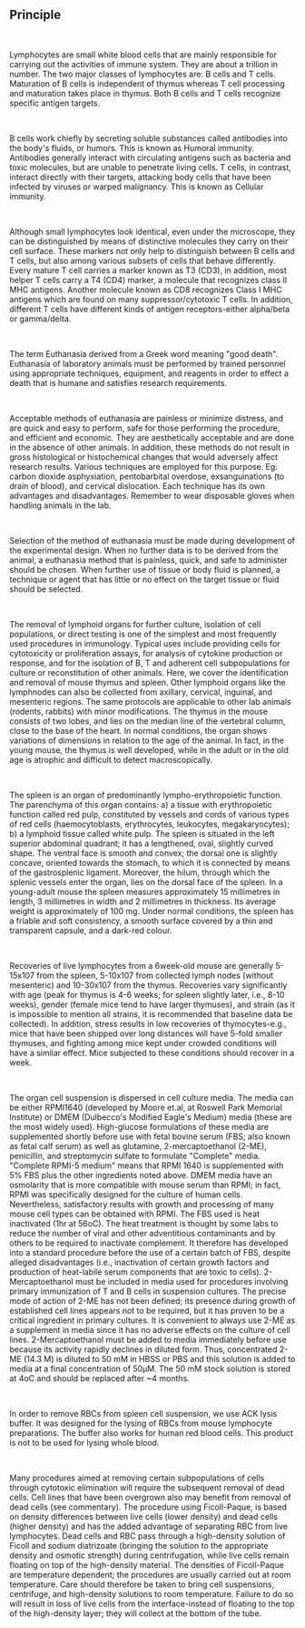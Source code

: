 ## Principle

&nbsp;


Lymphocytes are small white blood cells that are mainly responsible for carrying out the activities of immune system. They are about a trillion in number. The two major classes of lymphocytes are: B cells and T cells. Maturation of B cells is independent of thymus  whereas  T cell processing and maturation takes place in thymus.  Both B cells and T cells recognize specific antigen targets.

&nbsp;


B cells work chiefly by secreting soluble substances called antibodies into the body's fluids, or humors. This is known as Humoral immunity. Antibodies generally  interact with circulating antigens such as bacteria and toxic molecules, but are unable to penetrate living cells. T cells, in contrast, interact directly with their targets, attacking body cells that have been infected  by viruses or warped malignancy. This is known as Cellular immunity.

&nbsp;


Although small lymphocytes look identical, even under the microscope, they can be distinguished  by means of distinctive molecules they carry on their cell surface. These markers not only help to distinguish between B cells and T cells, but also among  various subsets of cells that behave differently. Every mature T cell  carries a marker known as T3 (CD3), in addition, most helper T cells carry a T4 (CD4) marker, a molecule that recognizes class II MHC antigens. Another molecule known as CD8 recognizes Class I MHC antigens which are found on many suppressor/cytotoxic T cells. In addition, different T cells have different kinds of antigen receptors-either alpha/beta or gamma/delta.


&nbsp;

The term Euthanasia derived from a Greek word meaning "good death". Euthanasia of laboratory animals must be performed by trained personnel using appropriate techniques, equipment, and reagents in order to effect a death that is humane and satisfies research requirements.


&nbsp;

Acceptable methods of euthanasia are painless or minimize distress, and are quick and easy to perform, safe for those performing the procedure, and efficient and economic. They are aesthetically acceptable and are done in the absence of other animals. In addition, these methods do not result in gross histological or histochemical changes that would adversely affect research results. Various techniques are employed for this purpose. Eg: carbon dioxide asphyxiation, pentobarbital overdose, exsanguinations (to drain of blood), and cervical dislocation. Each technique has its own advantages and disadvantages. Remember to wear disposable gloves when handling animals in the lab.


&nbsp;

Selection of the method of euthanasia must be made during development of the experimental design. When no further data is to be derived from the animal, a euthanasia method that is painless, quick, and safe to administer should be chosen. When further use of tissue or body fluid is planned, a technique or agent that has little or no effect on the target tissue or fluid should be selected.


&nbsp;

The removal of lymphoid organs for further culture, isolation of cell populations, or direct testing is one of the simplest and most frequently used procedures in immunology. Typical uses include providing cells for cytotoxicity or proliferation assays, for analysis of cytokine production or response, and for the isolation of B, T and adherent cell subpopulations for culture or reconstitution of other animals. Here, we cover the identification and removal of mouse thymus and spleen. Other lymphoid organs like the lymphnodes can also be collected from axillary, cervical, inguinal, and mesenteric regions. The same protocols are applicable to other lab animals (rodents, rabbits) with minor modifications. The thymus in the mouse consists of two lobes, and lies on the median line of the vertebral column, close to the base of the heart. In normal conditions, the organ shows variations of dimensions in relation to the age of the animal. In fact, in the young mouse, the thymus is well developed, while in the adult or in the old age is atrophic and difficult to detect macroscopically.
 

&nbsp;

The spleen is an organ of predominantly lympho-erythropoietic function. The parenchyma of this organ contains: a) a tissue with erythropoietic function called red pulp, constituted by vessels and cords of various types of red cells (haemocytoblasts, erythrocytes, leukocytes, megakaryocytes); b) a lymphoid tissue called white pulp. The spleen is situated in the left superior abdominal quadrant; it has a lengthened, oval, slightly curved shape. The ventral face is smooth and convex; the dorsal one is slightly concave, oriented towards the stomach, to which it is connected by means of the gastrosplenic ligament. Moreover, the hilum, through which the splenic vessels enter the organ, lies on the dorsal face of the spleen. In a young-adult mouse the spleen measures approximately 15 millimetres in length, 3 millimetres in width and  2 millimetres in thickness. Its average weight is approximately of 100 mg. Under normal conditions, the spleen has a friable and soft consistency, a smooth surface covered by a thin and transparent capsule, and a dark-red colour.


&nbsp;

Recoveries of live lymphocytes from a 6week-old mouse are generally 5-15x107 from the spleen, 5-10x107 from collected lymph nodes (without mesenteric) and 10-30x107 from the thymus. Recoveries vary significantly with age (peak for thymus is 4-6 weeks; for spleen slightly later, i.e., 8-10 weeks), gender (female mice tend to have larger thymuses), and strain (as it is impossible to mention all strains, it is recommended that baseline data be collected). In addition, stress results in low recoveries of thymocytes-e.g., mice that have been shipped over long distances will have 5-fold smaller thymuses, and fighting among mice kept under crowded conditions will have a similar effect. Mice subjected to these conditions should recover in a week.

 

&nbsp;


The organ cell suspension is dispersed in cell culture media. The media can be either RPMI1640 (developed by Moore et.al, at Roswell Park Memorial Institute) or DMEM (Dulbecco's Modified Eagle's Medium) media (these are the most widely used). High-glucose formulations of these media are supplemented shortly before use with fetal bovine serum (FBS; also known as fetal calf serum) as well as glutamine, 2-mercaptoethanol (2-ME), penicillin, and streptomycin sulfate to formulate "Complete" media. "Complete RPMI-5 medium" means that RPMI 1640 is supplemented with 5% FBS plus the other ingredients noted above. DMEM media have an osmolarity that is more compatible with mouse serum than RPMI; in fact, RPMI was specifically designed for the culture of human cells. Nevertheless, satisfactory results with growth and processing of many mouse cell types can be obtained with RPMI. The FBS used is heat inactivated (1hr at 56oC). The heat treatment is thought by some labs to reduce the number of viral and other adventitious contaminants and by others to be required to inactivate complement. It therefore has developed into a standard procedure before the use of a certain batch of FBS, despite alleged disadvantages (i.e., inactivation of certain growth factors and production of heat-labile serum components that are toxic to cells). 2-Mercaptoethanol must be included in media used for procedures involving primary immunization of T and B cells in suspension cultures. The precise mode of action of 2-ME has not been defined; its presence during growth of established cell lines appears not to be required, but it has proven to be a critical ingredient in primary cultures. It is convenient to always use 2-ME as a supplement in media since it has no adverse effects on the culture of cell lines. 2-Mercaptoethanol must be added to media immediately before use because its activity rapidly declines in diluted form. Thus, concentrated 2-ME (14.3 M) is diluted to 50 mM in HBSS or PBS and this solution is added to media at a final concentration of 50μM. The 50 mM stock solution is stored at 4oC and should be replaced after ~4 months.


&nbsp;

In order to remove RBCs from spleen cell suspension, we use ACK lysis buffer. It was designed for the lysing of RBCs from mouse lymphocyte preparations. The buffer also works for human red blood cells. This product is not to be used for lysing whole blood.


&nbsp;

Many procedures aimed at removing certain subpopulations of cells through cytotoxic elimination will require the subsequent removal of dead cells. Cell lines that have been overgrown also may benefit from removal of dead cells (see commentary). The procedure using Ficoll-Paque, is based on density differences between live cells (lower density) and dead cells (higher density) and has the added advantage of separating RBC from live lymphocytes. Dead cells and RBC pass through a high-density solution of Ficoll and sodium diatrizoate (bringing the solution to the appropriate density and osmotic strength) during centrifugation, while live cells remain floating on top of the high-density material. The densities of Ficoll-Paque are temperature dependent; the procedures are usually carried out at room temperature. Care should therefore be taken to bring cell suspensions, centrifuge, and high-density solutions to room temperature. Failure to do so will result in loss of live cells from the interface-instead of floating to the top of the high-density layer; they will collect at the bottom of the tube.
